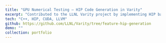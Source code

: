 ```yaml
---
title: "GPU Numerical Testing – HIP Code Generation in Varity"
excerpt: "Contributed to the LLNL Varity project by implementing HIP backend generation for GPU kernel testing, enabling cross-platform numerical consistency evaluation."
tech: "C++, HIP, CUDA, LLVM"
github: https://github.com/LLNL/Varity/tree/feature-hip-generation
demo: ""
collection: portfolio
---
```

